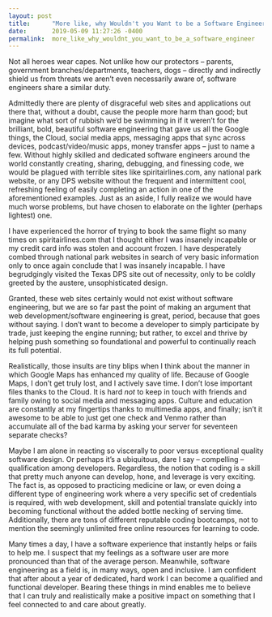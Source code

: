 ```yaml
---
layout: post
title:      "More like, why Wouldn't you Want to be a Software Engineer?"
date:       2019-05-09 11:27:26 -0400
permalink:  more_like_why_wouldnt_you_want_to_be_a_software_engineer
---
```



Not all heroes wear capes. Not unlike how our protectors – parents, government branches/departments, teachers, dogs – directly and indirectly shield us from threats we aren’t even necessarily aware of, software engineers share a similar duty. 

Admittedly there are plenty of disgraceful web sites and applications out there that, without a doubt, cause the people more harm than good; but imagine what sort of rubbish we’d be swimming in if it weren’t for the brilliant, bold, beautiful software engineering that gave us all the Google things, the Cloud, social media apps, messaging apps that sync across devices, podcast/video/music apps, money transfer apps – just to name a few. Without highly skilled and dedicated software engineers around the world constantly creating, sharing, debugging, and finessing code, we would be plagued with terrible sites like spiritairlines.com, any national park website, or any DPS website without the frequent and intermittent cool, refreshing feeling of easily completing an action in one of the aforementioned examples. Just as an aside, I fully realize we would have much worse problems, but have chosen to elaborate on the lighter (perhaps lightest) one.

I have experienced the horror of trying to book the same flight so many times on spiritairlines.com that I thought either I was insanely incapable or my credit card info was stolen and account frozen. I have desperately combed through national park websites in search of very basic information only to once again conclude that I was insanely incapable. I have begrudgingly visited the Texas DPS site out of necessity, only to be coldly greeted by the austere, unsophisticated design. 

Granted, these web sites certainly would not exist without software engineering, but we are so far past the point of making an argument that web development/software engineering is great, period, because that goes without saying. I don’t want to become a developer to simply participate by trade, just keeping the engine running; but rather, to excel and thrive by helping push something so foundational and powerful to continually reach its full potential.

Realistically, those insults are tiny blips when I think about the manner in which Google Maps has enhanced my quality of life. Because of Google Maps, I don’t get truly lost, and I actively save time. I don’t lose important files thanks to the Cloud. It is hard *not* to keep in touch with friends and family owing to social media and messaging apps. Culture and education are constantly at my fingertips thanks to multimedia apps, and finally; isn’t it awesome to be able to just get one check and Venmo rather than accumulate all of the bad karma by asking your server for seventeen separate checks?

Maybe I am alone in reacting so viscerally to poor versus exceptional quality software design. Or perhaps it’s a ubiquitous, dare I say – compelling – qualification among developers. Regardless, the notion that coding is a skill that pretty much anyone can develop, hone, and leverage is very exciting. The fact is, as opposed to practicing medicine or law, or even doing a different type of engineering work where a very specific set of credentials is required, with web development, skill and potential translate quickly into becoming functional without the added bottle necking of serving time. Additionally, there are tons of different reputable coding bootcamps, not to mention the seemingly unlimited free online resources for learning to code. 

Many times a day, I have a software experience that instantly helps or fails to help me. I suspect that my feelings as a software user are more pronounced than that of the average person. Meanwhile, software engineering as a field is, in many ways, open and inclusive. I am confident that after about a year of dedicated, hard work I can become a qualified and functional developer. Bearing these things in mind enables me to believe that I can truly and realistically make a positive impact on something that I feel connected to and care about greatly.

